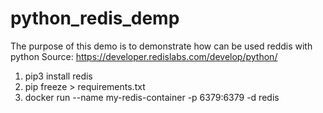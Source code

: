 # python_redis_demp

The purpose of this demo is to demonstrate how can be used reddis with python
Source: https://developer.redislabs.com/develop/python/

1. pip3 install redis
1. pip freeze > requirements.txt
1. docker run --name my-redis-container -p 6379:6379 -d redis